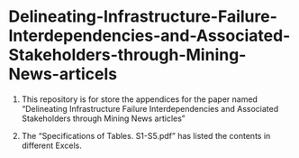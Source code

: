 # Delineating-Infrastructure-Failure-Interdependencies-and-Associated-Stakeholders-through-Mining-News-articels


1. This repository is for store the appendices for the paper named “Delineating Infrastructure Failure Interdependencies and Associated Stakeholders through Mining News articles”

2. The “Specifications of Tables. S1-S5.pdf” has listed the contents in different Excels.


